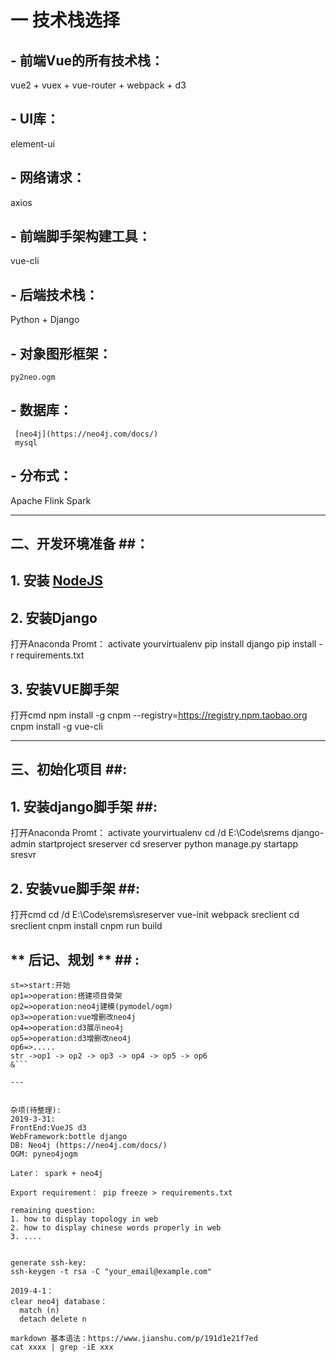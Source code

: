 # 一 技术栈选择
## - **前端Vue的所有技术栈**： 
   vue2 + vuex + vue-router + webpack + d3
## - **UI库**： 
   element-ui
## - **网络请求**：
   axios
## - **前端脚手架构建工具**：
   vue-cli
## - **后端技术栈**：
   Python + Django 
## - **对象图形框架**：
    py2neo.ogm
## - **数据库**：
     [neo4j](https://neo4j.com/docs/)
     mysql
## - **分布式**：



   Apache Flink
   Spark
   
---

## **二、开发环境准备** ##：
## 1. 安装 <a href="https://nodejs.org/en/" target="_blank">NodeJS</a> ##
   
## 2. 安装Django ##



   
   打开Anaconda Promt：
   activate yourvirtualenv
   pip install django 
   pip install -r requirements.txt
   
## 3. 安装VUE脚手架 ##



   打开cmd
   npm install -g cnpm --registry=https://registry.npm.taobao.org 
   cnpm install -g vue-cli
   
---
   
## **三、初始化项目** ##:
## 1. 安装django脚手架 ##:



   打开Anaconda Promt：
   activate yourvirtualenv
   cd /d E:\Code\srems
   django-admin startproject sreserver
   cd sreserver
   python manage.py startapp sresvr
   

## 2. 安装vue脚手架 ##:



   打开cmd
   cd /d E:\Code\srems\sreserver
   vue-init webpack sreclient
   cd sreclient
   cnpm install
   cnpm run build
   
   


## ** 后记、规划 ** ## : 
```flow
st=>start:开始
op1=>operation:搭建项目骨架
op2=>operation:neo4j建模(pymodel/ogm)
op3=>operation:vue增删改neo4j
op4=>operation:d3展示neo4j
op5=>operation:d3增删改neo4j
op6=>.....
str ->op1 -> op2 -> op3 -> op4 -> op5 -> op6
&```

---


杂项(待整理):
2019-3-31:
FrontEnd:VueJS d3
WebFramework:bottle django
DB: Neo4j (https://neo4j.com/docs/)
OGM: pyneo4jogm

Later： spark + neo4j

Export requirement： pip freeze > requirements.txt

remaining question: 
1. how to display topology in web
2. how to display chinese words properly in web
3. ....


generate ssh-key: 
ssh-keygen -t rsa -C "your_email@example.com"

2019-4-1：
clear neo4j database：
  match (n)
  detach delete n
  
markdown 基本语法：https://www.jianshu.com/p/191d1e21f7ed
cat xxxx | grep -iE xxx
